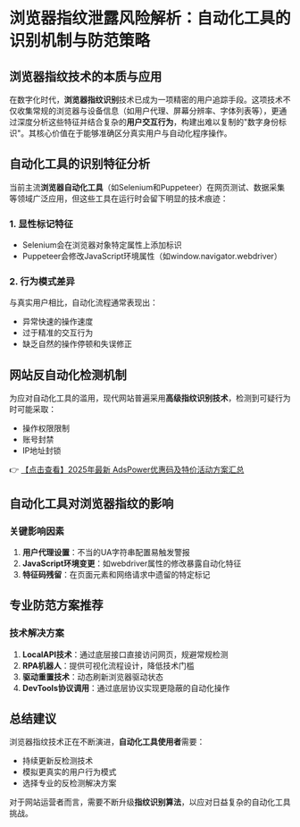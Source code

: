 # 浏览器指纹泄露风险解析：自动化工具的识别机制与防范策略

## 浏览器指纹技术的本质与应用

在数字化时代，**浏览器指纹识别**技术已成为一项精密的用户追踪手段。这项技术不仅收集常规的浏览器与设备信息（如用户代理、屏幕分辨率、字体列表等），更通过深度分析这些特征并结合复杂的**用户交互行为**，构建出难以复制的"数字身份标识"。其核心价值在于能够准确区分真实用户与自动化程序操作。

## 自动化工具的识别特征分析

当前主流**浏览器自动化工具**（如Selenium和Puppeteer）在网页测试、数据采集等领域广泛应用，但这些工具在运行时会留下明显的技术痕迹：

### 1. 显性标记特征
- Selenium会在浏览器对象特定属性上添加标识
- Puppeteer会修改JavaScript环境属性（如window.navigator.webdriver）

### 2. 行为模式差异
与真实用户相比，自动化流程通常表现出：
- 异常快速的操作速度
- 过于精准的交互行为
- 缺乏自然的操作停顿和失误修正

## 网站反自动化检测机制

为应对自动化工具的滥用，现代网站普遍采用**高级指纹识别技术**，检测到可疑行为时可能采取：
- 操作权限限制
- 账号封禁
- IP地址封锁

👉 [【点击查看】2025年最新 AdsPower优惠码及特价活动方案汇总](https://bit.ly/adspower_free)

## 自动化工具对浏览器指纹的影响

### 关键影响因素
1. **用户代理设置**：不当的UA字符串配置易触发警报
2. **JavaScript环境变更**：如webdriver属性的修改暴露自动化特征
3. **特征码残留**：在页面元素和网络请求中遗留的特定标记

## 专业防范方案推荐

### 技术解决方案
1. **LocalAPI技术**：通过底层接口直接访问网页，规避常规检测
2. **RPA机器人**：提供可视化流程设计，降低技术门槛
3. **驱动重置技术**：动态刷新浏览器驱动状态
4. **DevTools协议调用**：通过底层协议实现更隐蔽的自动化操作

## 总结建议

浏览器指纹技术正在不断演进，**自动化工具使用者**需要：
- 持续更新反检测技术
- 模拟更真实的用户行为模式
- 选择专业的反检测解决方案

对于网站运营者而言，需要不断升级**指纹识别算法**，以应对日益复杂的自动化工具挑战。